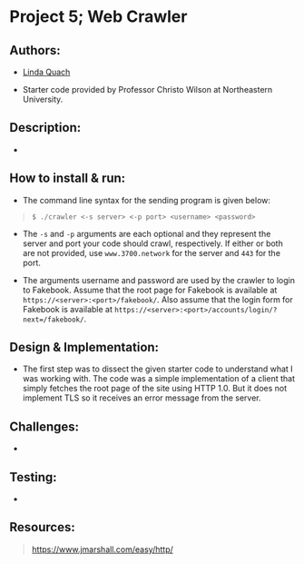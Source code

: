# Project 5; Web Crawler

## Authors:
- [Linda Quach](https://github.com/linppa)

- Starter code provided by Professor Christo Wilson at Northeastern University.

## Description:
- 


## How to install & run:
- The command line syntax for the sending program is given below:

> `$ ./crawler <-s server> <-p port> <username> <password>`

- The `-s` and `-p` arguments are each optional and they represent the server and
  port your code should crawl, respectively. If either or both are not provided,
  use `www.3700.network` for the server and `443` for the port. 
  
- The arguments username and password are used by the crawler to login to Fakebook.
  Assume that the root page for Fakebook is available at
  `https://<server>:<port>/fakebook/`. 
  Also assume that the login form for Fakebook is available at
  `https://<server>:<port>/accounts/login/?next=/fakebook/`.


## Design & Implementation:
- The first step was to dissect the given starter code to understand what I was
  working with. The code was a simple implementation of a client that simply
  fetches the root page of the site using HTTP 1.0. But it does not implement
  TLS so it receives an error message from the server.


## Challenges:
- 


## Testing:
- 


## Resources:
> https://www.jmarshall.com/easy/http/

